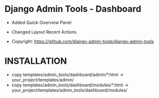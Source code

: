 Django Admin Tools - Dashboard
==============================

- Added Quick-Overview Panel
- Changed Layout Recent Actions

- Copyright: https://github.com/django-admin-tools/django-admin-tools


INSTALLATION
==============================
- copy templates/admin_tools/dashboard/admin/*.html -> your_project/templates/admin/
- copy templates/admin_tools/dashboard/modules/*.html -> your_project/templates/admin_tools/dashboard/modules/
